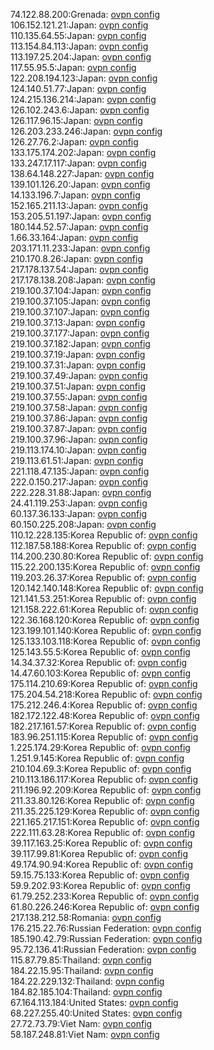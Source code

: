 74.122.88.200:Grenada: [ovpn config](vpn/74_122_88_200.ovpn)  
106.152.121.21:Japan: [ovpn config](vpn/106_152_121_21.ovpn)  
110.135.64.55:Japan: [ovpn config](vpn/110_135_64_55.ovpn)  
113.154.84.113:Japan: [ovpn config](vpn/113_154_84_113.ovpn)  
113.197.25.204:Japan: [ovpn config](vpn/113_197_25_204.ovpn)  
117.55.95.5:Japan: [ovpn config](vpn/117_55_95_5.ovpn)  
122.208.194.123:Japan: [ovpn config](vpn/122_208_194_123.ovpn)  
124.140.51.77:Japan: [ovpn config](vpn/124_140_51_77.ovpn)  
124.215.136.214:Japan: [ovpn config](vpn/124_215_136_214.ovpn)  
126.102.243.6:Japan: [ovpn config](vpn/126_102_243_6.ovpn)  
126.117.96.15:Japan: [ovpn config](vpn/126_117_96_15.ovpn)  
126.203.233.246:Japan: [ovpn config](vpn/126_203_233_246.ovpn)  
126.27.76.2:Japan: [ovpn config](vpn/126_27_76_2.ovpn)  
133.175.174.202:Japan: [ovpn config](vpn/133_175_174_202.ovpn)  
133.247.17.117:Japan: [ovpn config](vpn/133_247_17_117.ovpn)  
138.64.148.227:Japan: [ovpn config](vpn/138_64_148_227.ovpn)  
139.101.126.20:Japan: [ovpn config](vpn/139_101_126_20.ovpn)  
14.133.196.7:Japan: [ovpn config](vpn/14_133_196_7.ovpn)  
152.165.211.13:Japan: [ovpn config](vpn/152_165_211_13.ovpn)  
153.205.51.197:Japan: [ovpn config](vpn/153_205_51_197.ovpn)  
180.144.52.57:Japan: [ovpn config](vpn/180_144_52_57.ovpn)  
1.66.33.164:Japan: [ovpn config](vpn/1_66_33_164.ovpn)  
203.171.11.233:Japan: [ovpn config](vpn/203_171_11_233.ovpn)  
210.170.8.26:Japan: [ovpn config](vpn/210_170_8_26.ovpn)  
217.178.137.54:Japan: [ovpn config](vpn/217_178_137_54.ovpn)  
217.178.138.208:Japan: [ovpn config](vpn/217_178_138_208.ovpn)  
219.100.37.104:Japan: [ovpn config](vpn/219_100_37_104.ovpn)  
219.100.37.105:Japan: [ovpn config](vpn/219_100_37_105.ovpn)  
219.100.37.107:Japan: [ovpn config](vpn/219_100_37_107.ovpn)  
219.100.37.13:Japan: [ovpn config](vpn/219_100_37_13.ovpn)  
219.100.37.177:Japan: [ovpn config](vpn/219_100_37_177.ovpn)  
219.100.37.182:Japan: [ovpn config](vpn/219_100_37_182.ovpn)  
219.100.37.19:Japan: [ovpn config](vpn/219_100_37_19.ovpn)  
219.100.37.31:Japan: [ovpn config](vpn/219_100_37_31.ovpn)  
219.100.37.49:Japan: [ovpn config](vpn/219_100_37_49.ovpn)  
219.100.37.51:Japan: [ovpn config](vpn/219_100_37_51.ovpn)  
219.100.37.55:Japan: [ovpn config](vpn/219_100_37_55.ovpn)  
219.100.37.58:Japan: [ovpn config](vpn/219_100_37_58.ovpn)  
219.100.37.86:Japan: [ovpn config](vpn/219_100_37_86.ovpn)  
219.100.37.87:Japan: [ovpn config](vpn/219_100_37_87.ovpn)  
219.100.37.96:Japan: [ovpn config](vpn/219_100_37_96.ovpn)  
219.113.174.10:Japan: [ovpn config](vpn/219_113_174_10.ovpn)  
219.113.61.51:Japan: [ovpn config](vpn/219_113_61_51.ovpn)  
221.118.47.135:Japan: [ovpn config](vpn/221_118_47_135.ovpn)  
222.0.150.217:Japan: [ovpn config](vpn/222_0_150_217.ovpn)  
222.228.31.88:Japan: [ovpn config](vpn/222_228_31_88.ovpn)  
24.41.119.253:Japan: [ovpn config](vpn/24_41_119_253.ovpn)  
60.137.36.133:Japan: [ovpn config](vpn/60_137_36_133.ovpn)  
60.150.225.208:Japan: [ovpn config](vpn/60_150_225_208.ovpn)  
110.12.228.135:Korea Republic of: [ovpn config](vpn/110_12_228_135.ovpn)  
112.187.58.188:Korea Republic of: [ovpn config](vpn/112_187_58_188.ovpn)  
114.200.230.80:Korea Republic of: [ovpn config](vpn/114_200_230_80.ovpn)  
115.22.200.135:Korea Republic of: [ovpn config](vpn/115_22_200_135.ovpn)  
119.203.26.37:Korea Republic of: [ovpn config](vpn/119_203_26_37.ovpn)  
120.142.140.148:Korea Republic of: [ovpn config](vpn/120_142_140_148.ovpn)  
121.141.53.251:Korea Republic of: [ovpn config](vpn/121_141_53_251.ovpn)  
121.158.222.61:Korea Republic of: [ovpn config](vpn/121_158_222_61.ovpn)  
122.36.168.120:Korea Republic of: [ovpn config](vpn/122_36_168_120.ovpn)  
123.199.101.140:Korea Republic of: [ovpn config](vpn/123_199_101_140.ovpn)  
125.133.103.118:Korea Republic of: [ovpn config](vpn/125_133_103_118.ovpn)  
125.143.55.5:Korea Republic of: [ovpn config](vpn/125_143_55_5.ovpn)  
14.34.37.32:Korea Republic of: [ovpn config](vpn/14_34_37_32.ovpn)  
14.47.60.103:Korea Republic of: [ovpn config](vpn/14_47_60_103.ovpn)  
175.114.210.69:Korea Republic of: [ovpn config](vpn/175_114_210_69.ovpn)  
175.204.54.218:Korea Republic of: [ovpn config](vpn/175_204_54_218.ovpn)  
175.212.246.4:Korea Republic of: [ovpn config](vpn/175_212_246_4.ovpn)  
182.172.122.48:Korea Republic of: [ovpn config](vpn/182_172_122_48.ovpn)  
182.217.161.57:Korea Republic of: [ovpn config](vpn/182_217_161_57.ovpn)  
183.96.251.115:Korea Republic of: [ovpn config](vpn/183_96_251_115.ovpn)  
1.225.174.29:Korea Republic of: [ovpn config](vpn/1_225_174_29.ovpn)  
1.251.9.145:Korea Republic of: [ovpn config](vpn/1_251_9_145.ovpn)  
210.104.69.3:Korea Republic of: [ovpn config](vpn/210_104_69_3.ovpn)  
210.113.186.117:Korea Republic of: [ovpn config](vpn/210_113_186_117.ovpn)  
211.196.92.209:Korea Republic of: [ovpn config](vpn/211_196_92_209.ovpn)  
211.33.80.126:Korea Republic of: [ovpn config](vpn/211_33_80_126.ovpn)  
211.35.225.129:Korea Republic of: [ovpn config](vpn/211_35_225_129.ovpn)  
221.165.217.151:Korea Republic of: [ovpn config](vpn/221_165_217_151.ovpn)  
222.111.63.28:Korea Republic of: [ovpn config](vpn/222_111_63_28.ovpn)  
39.117.163.25:Korea Republic of: [ovpn config](vpn/39_117_163_25.ovpn)  
39.117.99.81:Korea Republic of: [ovpn config](vpn/39_117_99_81.ovpn)  
49.174.90.94:Korea Republic of: [ovpn config](vpn/49_174_90_94.ovpn)  
59.15.75.133:Korea Republic of: [ovpn config](vpn/59_15_75_133.ovpn)  
59.9.202.93:Korea Republic of: [ovpn config](vpn/59_9_202_93.ovpn)  
61.79.252.233:Korea Republic of: [ovpn config](vpn/61_79_252_233.ovpn)  
61.80.226.246:Korea Republic of: [ovpn config](vpn/61_80_226_246.ovpn)  
217.138.212.58:Romania: [ovpn config](vpn/217_138_212_58.ovpn)  
176.215.22.76:Russian Federation: [ovpn config](vpn/176_215_22_76.ovpn)  
185.190.42.79:Russian Federation: [ovpn config](vpn/185_190_42_79.ovpn)  
95.72.136.41:Russian Federation: [ovpn config](vpn/95_72_136_41.ovpn)  
115.87.79.85:Thailand: [ovpn config](vpn/115_87_79_85.ovpn)  
184.22.15.95:Thailand: [ovpn config](vpn/184_22_15_95.ovpn)  
184.22.229.132:Thailand: [ovpn config](vpn/184_22_229_132.ovpn)  
184.82.185.104:Thailand: [ovpn config](vpn/184_82_185_104.ovpn)  
67.164.113.184:United States: [ovpn config](vpn/67_164_113_184.ovpn)  
68.227.255.40:United States: [ovpn config](vpn/68_227_255_40.ovpn)  
27.72.73.79:Viet Nam: [ovpn config](vpn/27_72_73_79.ovpn)  
58.187.248.81:Viet Nam: [ovpn config](vpn/58_187_248_81.ovpn)  
